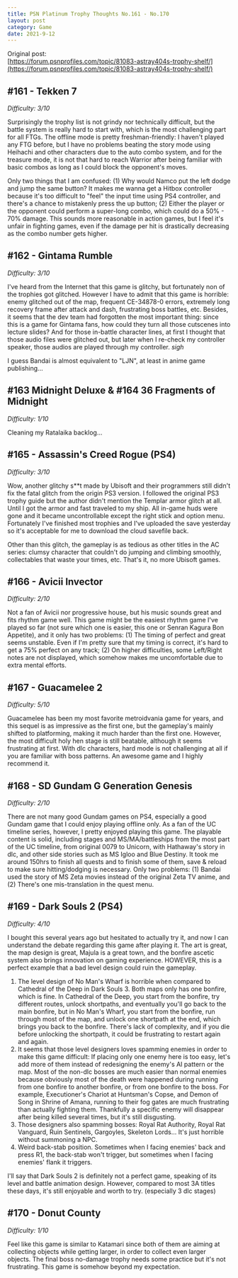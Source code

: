```yaml
---
title: PSN Platinum Trophy Thoughts No.161 - No.170
layout: post
category: Game
date: 2021-9-12
---
```


Original post: <br/>
[https://forum.psnprofiles.com/topic/81083-astray404s-trophy-shelf/](https://forum.psnprofiles.com/topic/81083-astray404s-trophy-shelf/)

## #161 - Tekken 7
*Difficulty: 3/10*

Surprisingly the trophy list is not grindy nor technically difficult, but the battle system is really hard to start with, which is the most challenging part for all FTGs. The offline mode is pretty freshman-friendly: I haven't played any FTG before, but I have no problems beating the story mode using Heihachi and other characters due to the auto combo system, and for the treasure mode, it is not that hard to reach Warrior after being familiar with basic combos as long as I could block the opponent's moves.

Only two things that I am confused: (1) Why would Namco put the left dodge and jump the same button? It makes me wanna get a Hitbox controller because it's too difficult to "feel" the input time using PS4 controller, and there's a chance to mistakenly press the up button; (2) Either the player or the opponent could perform a super-long combo, which could do a 50% - 70% damage. This sounds more reasonable in action games, but I feel it's unfair in fighting games, even if the damage per hit is drastically  decreasing as the combo number gets higher.

## #162 - Gintama Rumble
*Difficulty: 3/10*

I've heard from the Internet that this game is glitchy, but fortunately non of the trophies got glitched. However I have to admit that this game is horrible: enemy glitched out of the map, frequent CE-34878-0 errors, extremely long recovery frame after attack and dash, frustrating boss battles, etc. Besides, it seems that the dev team had forgotten the most important thing: since this is a game for Gintama fans, how could they turn all those cutscenes into lecture slides? And for those in-battle character lines, at first I thought that those audio files were glitched out, but later when I re-check my controller speaker, those audios are played through my controller. *sigh*

I guess Bandai is almost equivalent to "LJN", at least in anime game publishing...

## #163 Midnight Deluxe & #164 36 Fragments of Midnight
*Difficulty: 1/10*

Cleaning my Ratalaika backlog...

## #165  - Assassin's Creed Rogue (PS4)
*Difficulty: 3/10*

Wow, another glitchy s**t made by Ubisoft and their programmers still didn't fix the fatal glitch from the origin PS3 version. I followed the original PS3 trophy guide but the author didn't mention the Templar armor glitch at all. Until I got the armor and fast traveled to my ship. All in-game huds were gone and it became uncontrollable except the right stick and option menu. Fortunately I've finished most trophies and I've uploaded the save yesterday so it's acceptable for me to download the cloud savefile back.

Other than this glitch, the gameplay is as tedious as other titles in the AC series: clumsy character that couldn't do jumping and climbing smoothly, collectables that waste your times, etc. That's it, no more Ubisoft games.

## #166 - Avicii Invector
*Difficulty: 2/10*

Not a fan of Avicii nor progressive house, but his music sounds great and fits rhythm game well. This game might be the easiest rhythm game I've played so far (not sure which one is easier, this one or Senran Kagura Bon Appetite), and it only has two problems: (1) The timing of perfect and great seems unstable. Even if I'm pretty sure that my timing is correct, it's hard to get a 75% perfect on any track; (2) On higher difficulties, some Left/Right notes are not displayed, which somehow makes me uncomfortable due to extra mental efforts.

## #167 - Guacamelee 2
*Difficulty: 5/10*

Guacamelee has been my most favorite metroidvania game for years, and this sequel is as impressive as the first one, but the gameplay's mainly shifted to platforming, making it much harder than the first one. However, the most difficult holy hen stage is still beatable, although it seems frustrating at first. With dlc characters, hard mode is not challenging at all if you are familiar with boss patterns. An awesome game and I highly recommend it.

## #168 - SD Gundam G Generation Genesis
*Difficulty: 2/10*

There are not many good Gundam games on PS4, especially a good Gundam game that I could enjoy playing offline only. As a fan of the UC timeline series, however, I pretty enjoyed playing this game. The playable content is solid, including stages and MS/MA/battleships from the most part of the UC timeline, from original 0079 to Unicorn, with Hathaway's story in dlc, and other side stories such as MS Igloo and Blue Destiny. It took me around 150hrs to finish all quests and to finish some of them, save & reload to make sure hitting/dodging is necessary. Only two problems: (1) Bandai used the story of MS Zeta movies instead of the original Zeta TV anime, and (2) There's one mis-translation in the quest menu.

## #169 - Dark Souls 2 (PS4)
*Difficulty: 4/10*

I bought this several years ago but hesitated to actually try it, and now I can understand the debate regarding this game after playing it. The art is great, the map design is great, Majula is a great town, and the bonfire ascetic system also brings innovation on gaming experience. HOWEVER, this is a perfect example that a bad level design could ruin the gameplay.

1. The level design of No Man's Wharf is horrible when compared to Cathedral of the Deep in Dark Souls 3. Both maps only has one bonfire, which is fine. In Cathedral of the Deep, you start from the bonfire, try different routes, unlock shortpaths, and eventually you'll go back to the main bonfire, but in No Man's Wharf, you start from the bonfire, run through most of the map, and unlock one shortpath at the end, which brings you back to the bonfire. There's lack of complexity, and if you die before unlocking the shortpath, it could be frustrating to restart again and again.
2. It seems that those level designers loves spamming enemies in order to make this game difficult: If placing only one enemy here is too easy, let's add more of them instead of redesigning the enemy's AI pattern or the map. Most of the non-dlc bosses are much easier than normal enemies because obviously most of the death were happened during running from one bonfire to another bonfire, or from one bonfire to the boss. For example, Executioner's Chariot at Huntsman's Copse, and Demon of Song in Shrine of Amana, running to their fog gates are much frustrating than actually fighting them. Thankfully a specific enemy will disappear after being killed several times, but it's still disgusting.
3. Those designers also spamming bosses: Royal Rat Authority, Royal Rat Vanguard, Ruin Sentinels, Gargoyles, Skeleton Lords... It's just horrible without summoning a NPC.
4. Weird back-stab position. Sometimes when I facing enemies' back and press R1, the back-stab won't trigger, but sometimes when I facing enemies' flank it triggers.

I'll say that Dark Souls 2 is definitely not a perfect game, speaking of its level and battle animation design. However, compared to most 3A titles these days, it's still enjoyable and worth to try. (especially 3 dlc stages)

## #170 - Donut County
*Difficulty: 1/10*

Feel like this game is similar to Katamari since both of them are aiming at collecting objects while getting larger, in order to collect even larger objects. The final boss no-damage trophy needs some practice but it's not frustrating. This game is somehow beyond my expectation.
